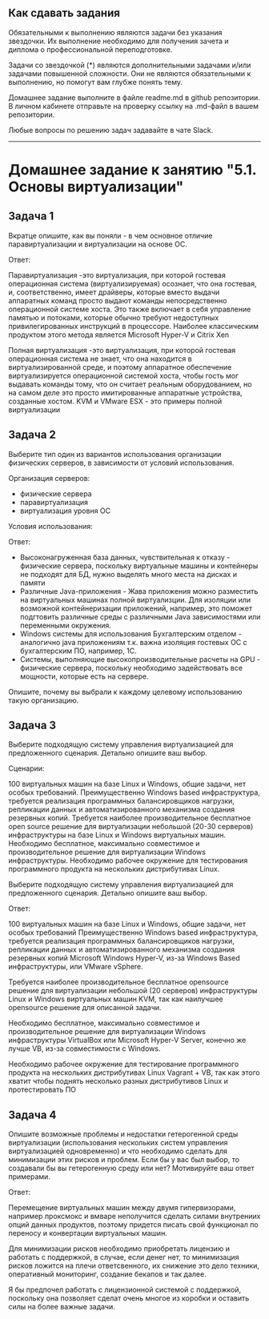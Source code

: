 ## Как сдавать задания

Обязательными к выполнению являются задачи без указания звездочки. Их выполнение необходимо для получения зачета и диплома о профессиональной переподготовке.

Задачи со звездочкой (*) являются дополнительными задачами и/или задачами повышенной сложности. Они не являются обязательными к выполнению, но помогут вам глубже понять тему.

Домашнее задание выполните в файле readme.md в github репозитории. В личном кабинете отправьте на проверку ссылку на .md-файл в вашем репозитории.

Любые вопросы по решению задач задавайте в чате Slack.

---


# Домашнее задание к занятию "5.1. Основы виртуализации"

## Задача 1

Вкратце опишите, как вы поняли - в чем основное отличие паравиртуализации и виртуализации на основе ОС.

Ответ:

Паравиртуализация -это виртуализация, при которой гостевая операционная система (виртуализируемая) осознает, что она гостевая, и, соответственно, имеет драйверы, которые вместо выдачи аппаратных команд просто выдают команды непосредственно операционной системе хоста. Это также включает в себя управление памятью и потоками, которые обычно требуют недоступных привилегированных инструкций в процессоре. Наиболее классическим продуктом этого метода является Microsoft Hyper-V и Citrix Xen

Полная виртуализация -это виртуализация, при которой гостевая операционная система не знает, что она находится в виртуализированной среде, и поэтому аппаратное обеспечение виртуализируется операционной системой хоста, чтобы гость мог выдавать команды тому, что он считает реальным оборудованием, но на самом деле это просто имитированные аппаратные устройства, созданные хостом. KVM и VMware ESX - это примеры полной виртуализации


## Задача 2

Выберите тип один из вариантов использования организации физических серверов, 
в зависимости от условий использования.

Организация серверов:
- физические сервера
- паравиртуализация
- виртуализация уровня ОС

Условия использования:

Ответ:

- Высоконагруженная база данных, чувствительная к отказу - физические сервера, поскольку виртуальные машины  и контейнеры не подходят для БД, нужно выделять много места на дисках и памяти
- Различные Java-приложения - Жава приложения можно разместить на виртуальных машинах полной виртуализции. Для изоляции или возможной контейнеризации приложений, например, это поможет подгтовить различные среды с различными Java зависимостями или переменными окружения.
- Windows системы для использования Бухгалтерским отделом - аналогично java приложениям т.к. важна изоляция гостевых ОС с бухгалтерским ПО, например, 1C.
- Системы, выполняющие высокопроизводительные расчеты на GPU - физические сервера, поскольку необходимо задействовать все мощности, которые есть на сервере.

Опишите, почему вы выбрали к каждому целевому использованию такую организацию.


## Задача 3
Выберите подходящую систему управления виртуализацией для предложенного сценария. Детально опишите ваш выбор.

Сценарии:

100 виртуальных машин на базе Linux и Windows, общие задачи, нет особых требований. Преимущественно Windows based инфраструктура, требуется реализация программных балансировщиков нагрузки, репликации данных и автоматизированного механизма создания резервных копий.
Требуется наиболее производительное бесплатное open source решение для виртуализации небольшой (20-30 серверов) инфраструктуры на базе Linux и Windows виртуальных машин.
Необходимо бесплатное, максимально совместимое и производительное решение для виртуализации Windows инфраструктуры.
Необходимо рабочее окружение для тестирования программного продукта на нескольких дистрибутивах Linux.

Выберите подходящую систему управления виртуализацией для предложенного сценария. Детально опишите ваш выбор.

Ответ:

100 виртуальных машин на базе Linux и Windows, общие задачи, нет особых требований
Преимущественно Windows based инфраструктура, требуется реализация программных балансировщиков нагрузки, репликации данных и автоматизированного механизма создания резервных копий
Microsoft Windows Hyper-V, из-за Windows Based инфраструктуры, или VMware vSphere.

Требуется наиболее производительное бесплатное opensource решение для виртуализации небольшой (20 серверов) инфраструктуры Linux и Windows виртуальных машин
KVM, так как наилучшее opensource решение для описанной задачи.

Необходимо бесплатное, максимально совместимое и производительное решение для виртуализации Windows инфраструктуры
VirtualBox или Microsoft Hyper-V Server, конечно же лучше VB, из-за совместимости с Windows.

Необходимо рабочее окружение для тестирование программного продукта на нескольких дистрибутивах Linux
Vagrant + VB, так как этого хватит чтобы поднять несколько разных дистрибутивов Linux и протестировать ПО


## Задача 4

Опишите возможные проблемы и недостатки гетерогенной среды виртуализации (использования нескольких систем управления виртуализацией одновременно) и что необходимо сделать для минимизации этих рисков и проблем. Если бы у вас был выбор, то создавали бы вы гетерогенную среду или нет? Мотивируйте ваш ответ примерами.

Ответ:

Перемещение виртуальных машин между двумя гипервизорами, например проксмокс и вмваре неполучится сделать силами внутрениих опций данных продуктов, поэтому придется писать свой функционал по переносу и конвертации виртуальных машин.

Для минимизации рисков необходимо приобретать лицензию и работать с поддержкой, в случае, если денег нет, то минимизация рисков ложится на плечи ответсвенного, их снижение это дело техники, оперативный мониторинг, создание бекапов и так далее.

Я бы предпочел работать с лицензионной системой с поддержкой, поскольку она позволяет сделат очень многое из коробки и оставить силы на более важные задачи.
